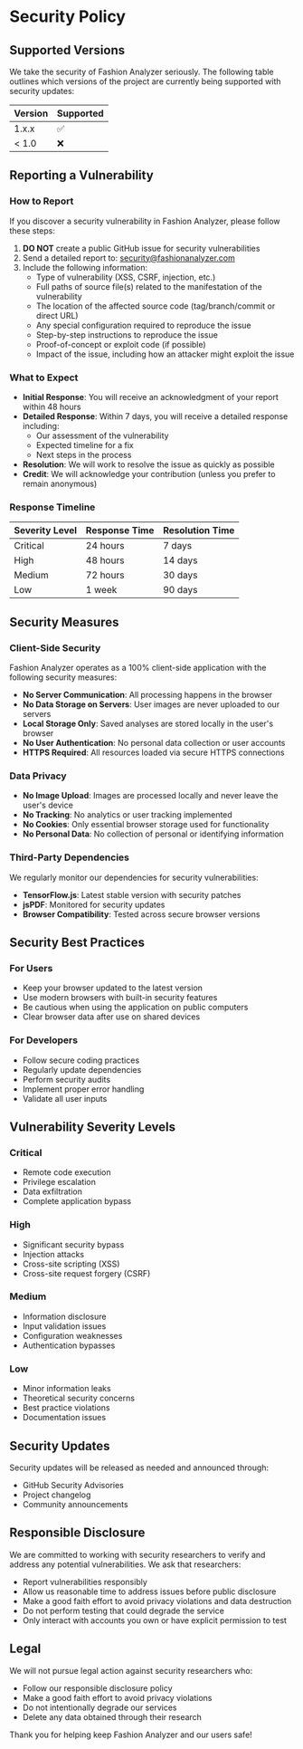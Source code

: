 # Security Policy

## Supported Versions

We take the security of Fashion Analyzer seriously. The following table outlines which versions of the project are currently being supported with security updates:

| Version | Supported          |
| ------- | ------------------ |
| 1.x.x   | :white_check_mark: |
| < 1.0   | :x:                |

## Reporting a Vulnerability

### How to Report

If you discover a security vulnerability in Fashion Analyzer, please follow these steps:

1. **DO NOT** create a public GitHub issue for security vulnerabilities
2. Send a detailed report to: [security@fashionanalyzer.com](mailto:security@fashionanalyzer.com)
3. Include the following information:
   - Type of vulnerability (XSS, CSRF, injection, etc.)
   - Full paths of source file(s) related to the manifestation of the vulnerability
   - The location of the affected source code (tag/branch/commit or direct URL)
   - Any special configuration required to reproduce the issue
   - Step-by-step instructions to reproduce the issue
   - Proof-of-concept or exploit code (if possible)
   - Impact of the issue, including how an attacker might exploit the issue

### What to Expect

- **Initial Response**: You will receive an acknowledgment of your report within 48 hours
- **Detailed Response**: Within 7 days, you will receive a detailed response including:
  - Our assessment of the vulnerability
  - Expected timeline for a fix
  - Next steps in the process
- **Resolution**: We will work to resolve the issue as quickly as possible
- **Credit**: We will acknowledge your contribution (unless you prefer to remain anonymous)

### Response Timeline

| Severity Level | Response Time | Resolution Time |
|---------------|---------------|-----------------|
| Critical      | 24 hours      | 7 days          |
| High          | 48 hours      | 14 days         |
| Medium        | 72 hours      | 30 days         |
| Low           | 1 week        | 90 days         |

## Security Measures

### Client-Side Security

Fashion Analyzer operates as a 100% client-side application with the following security measures:

- **No Server Communication**: All processing happens in the browser
- **No Data Storage on Servers**: User images are never uploaded to our servers
- **Local Storage Only**: Saved analyses are stored locally in the user's browser
- **No User Authentication**: No personal data collection or user accounts
- **HTTPS Required**: All resources loaded via secure HTTPS connections

### Data Privacy

- **No Image Upload**: Images are processed locally and never leave the user's device
- **No Tracking**: No analytics or user tracking implemented
- **No Cookies**: Only essential browser storage used for functionality
- **No Personal Data**: No collection of personal or identifying information

### Third-Party Dependencies

We regularly monitor our dependencies for security vulnerabilities:

- **TensorFlow.js**: Latest stable version with security patches
- **jsPDF**: Monitored for security updates
- **Browser Compatibility**: Tested across secure browser versions

## Security Best Practices

### For Users

- Keep your browser updated to the latest version
- Use modern browsers with built-in security features
- Be cautious when using the application on public computers
- Clear browser data after use on shared devices

### For Developers

- Follow secure coding practices
- Regularly update dependencies
- Perform security audits
- Implement proper error handling
- Validate all user inputs

## Vulnerability Severity Levels

### Critical
- Remote code execution
- Privilege escalation
- Data exfiltration
- Complete application bypass

### High
- Significant security bypass
- Injection attacks
- Cross-site scripting (XSS)
- Cross-site request forgery (CSRF)

### Medium
- Information disclosure
- Input validation issues
- Configuration weaknesses
- Authentication bypasses

### Low
- Minor information leaks
- Theoretical security concerns
- Best practice violations
- Documentation issues

## Security Updates

Security updates will be released as needed and announced through:

- GitHub Security Advisories
- Project changelog
- Community announcements

## Responsible Disclosure

We are committed to working with security researchers to verify and address any potential vulnerabilities. We ask that researchers:

- Report vulnerabilities responsibly
- Allow us reasonable time to address issues before public disclosure
- Make a good faith effort to avoid privacy violations and data destruction
- Do not perform testing that could degrade the service
- Only interact with accounts you own or have explicit permission to test

## Legal

We will not pursue legal action against security researchers who:

- Follow our responsible disclosure policy
- Make a good faith effort to avoid privacy violations
- Do not intentionally degrade our services
- Delete any data obtained through their research

Thank you for helping keep Fashion Analyzer and our users safe!